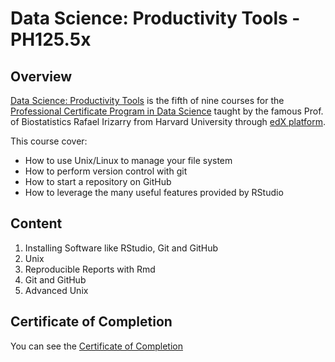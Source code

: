 # Data Science: Productivity Tools - PH125.5x

## Overview
[Data Science: Productivity Tools](https://www.edx.org/course/data-science-productivity-tools-2) is the fifth of nine courses for the [Professional Certificate Program in Data Science](https://www.edx.org/professional-certificate/harvardx-data-science) taught by the famous Prof. of Biostatistics Rafael Irizarry from Harvard University through [edX platform](https://www.edx.org).

This course cover:
- How to use Unix/Linux to manage your file system
- How to perform version control with git
- How to start a repository on GitHub
- How to leverage the many useful features provided by RStudio

## Content

1) Installing Software like RStudio, Git and GitHub
2) Unix
3) Reproducible Reports with Rmd
4) Git and GitHub
5) Advanced Unix


## Certificate of Completion
You can see the [Certificate of Completion](https://github.com/eaamankwah/Certificates/blob/main/edX_Productivity-Tools.pdf) 

